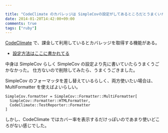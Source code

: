 ```yaml
---

title: "CodeClimate のカバレッジは SimpleCovの設定がしてあるところだとうまくいかない"
date: 2014-01-20T14:42:00+09:00
comments: true
tags: ["ruby"]
---
```


[CodeClimate](https://codeclimate.com) で、課金して利用しているとカバレッジを取得する機能がある。

* [設定方法はここに書かれてる](https://codeclimate.com/docs#test-coverage)

中身は SimpleCov らしく SimpleCov の設定より先に書いていたらうまくうごかなかった。
仕方ないので削除してみたら、うまくうごきました。

SimpleCov のフォーマッタを差し替えているらしく、両方使いたい場合は、MultiFormatter を使えばよいらしい。

```
SimpleCov.formatter = SimpleCov::Formatter::MultiFormatter[
  SimpleCov::Formatter::HTMLFormatter,
  CodeClimate::TestReporter::Formatter
]
```

しかし、CodeClimate ではカバー率を表示するだけっぽいのであまり使いどころがない感じでした。
